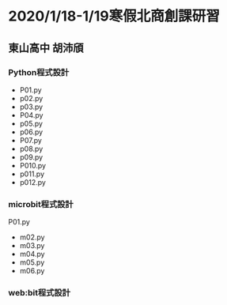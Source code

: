 # 2020/1/18-1/19寒假北商創課研習
## 東山高中 胡沛頎


### Python程式設計
- P01.py
- p02.py
- p03.py
- P04.py
- p05.py
- p06.py
- P07.py
- p08.py
- p09.py
- P010.py
- p011.py
- p012.py
### microbit程式設計
P01.py
- m02.py
- m03.py
- m04.py
- m05.py
- m06.py
### web:bit程式設計
